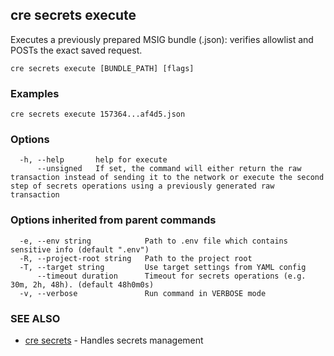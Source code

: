 ## cre secrets execute

Executes a previously prepared MSIG bundle (.json): verifies allowlist and POSTs the exact saved request.

```
cre secrets execute [BUNDLE_PATH] [flags]
```

### Examples

```
cre secrets execute 157364...af4d5.json
```

### Options

```
  -h, --help       help for execute
      --unsigned   If set, the command will either return the raw transaction instead of sending it to the network or execute the second step of secrets operations using a previously generated raw transaction
```

### Options inherited from parent commands

```
  -e, --env string            Path to .env file which contains sensitive info (default ".env")
  -R, --project-root string   Path to the project root
  -T, --target string         Use target settings from YAML config
      --timeout duration      Timeout for secrets operations (e.g. 30m, 2h, 48h). (default 48h0m0s)
  -v, --verbose               Run command in VERBOSE mode
```

### SEE ALSO

* [cre secrets](cre_secrets.md)	 - Handles secrets management

